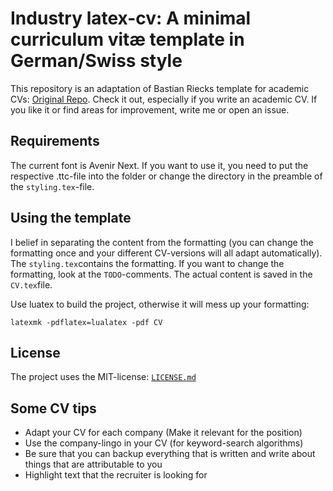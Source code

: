 # Industry latex-cv: A minimal curriculum vitæ template in German/Swiss style

This repository is an adaptation of Bastian Riecks template for academic CVs: 
[Original Repo](https://github.com/Pseudomanifold/latex-cv). Check it out, especially if you write an academic CV. 
If you like it or find areas for improvement, write me or open an issue. 

## Requirements

The current font is Avenir Next. If you want to use it, you need to put the respective .ttc-file into the folder or change the directory in the preamble of the `styling.tex`-file. 

## Using the template

I belief in separating the content from the formatting (you can change the formatting once and your different CV-versions will all adapt automatically). The `styling.tex`contains the formatting.
If you want to change the formatting, look at the `TODO`-comments. 
The actual content is saved in the `CV.tex`file.

Use luatex to build the project, otherwise it will mess up your formatting:

    latexmk -pdflatex=lualatex -pdf CV

## License

The project uses the MIT-license: [`LICENSE.md`](LICENSE.md)

## Some CV tips

* Adapt your CV for each company (Make it relevant for the position)
* Use the company-lingo in your CV (for keyword-search algorithms)
* Be sure that you can backup everything that is written and write about things that are attributable to you
* Highlight text that the recruiter is looking for 